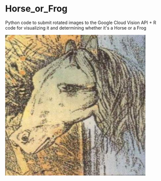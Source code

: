 # Horse_or_Frog
Python code to submit rotated images to the Google Cloud Vision API + R code for visualizing it and determining whether it's a Horse or a Frog 


![](frog-horse_450.jpg)
